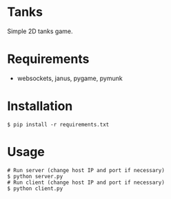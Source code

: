 # Tanks
Simple 2D tanks game.

# Requirements

* websockets, janus, pygame, pymunk

# Installation

```shell
$ pip install -r requirements.txt
```

# Usage

```shell
# Run server (change host IP and port if necessary)
$ python server.py
# Run client (change host IP and port if necessary)
$ python client.py
```
